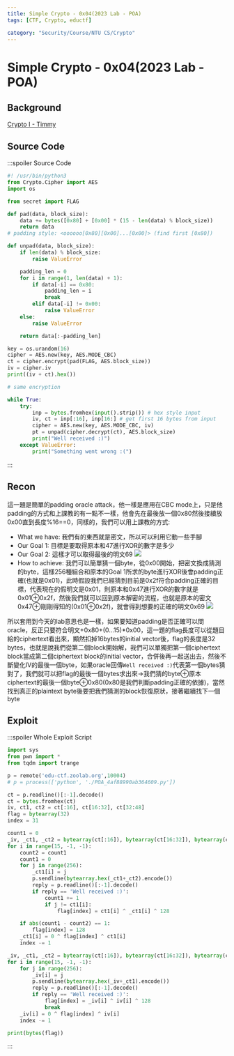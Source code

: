 ```yaml
---
title: Simple Crypto - 0x04(2023 Lab - POA)
tags: [CTF, Crypto, eductf]

category: "Security/Course/NTU CS/Crypto"
---
```


# Simple Crypto - 0x04(2023 Lab - POA)

## Background
[ Crypto I - Timmy](https://youtu.be/dYyNeMeDM20?si=BEvBPBzCsg8oWv_Q&t=8317)

## Source Code
:::spoiler Source Code
```python
#! /usr/bin/python3
from Crypto.Cipher import AES
import os

from secret import FLAG

def pad(data, block_size):
    data += bytes([0x80] + [0x00] * (15 - len(data) % block_size))
    return data
# padding style: <oooooo[0x80][0x00]...[0x00]> (find first [0x80])

def unpad(data, block_size):
    if len(data) % block_size:
        raise ValueError

    padding_len = 0
    for i in range(1, len(data) + 1):
        if data[-i] == 0x80:
            padding_len = i
            break
        elif data[-i] != 0x00:
            raise ValueError
    else:
        raise ValueError

    return data[:-padding_len]

key = os.urandom(16)
cipher = AES.new(key, AES.MODE_CBC)
ct = cipher.encrypt(pad(FLAG, AES.block_size))
iv = cipher.iv
print((iv + ct).hex())

# same encryption

while True:
    try:
        inp = bytes.fromhex(input().strip()) # hex style input
        iv, ct = inp[:16], inp[16:] # get first 16 bytes from input 
        cipher = AES.new(key, AES.MODE_CBC, iv) 
        pt = unpad(cipher.decrypt(ct), AES.block_size)
        print("Well received :)")
    except ValueError:
        print("Something went wrong :(")

```
:::

## Recon
這一題是簡單的padding oracle attack，他一樣是應用在CBC mode上，只是他padding的方式和上課教的有一點不一樣，他會先在最後放一個0x80然後接續放0x00直到長度%16==0，同樣的，我們可以用上課教的方式:
* What we have: 我們有的東西就是密文，所以可以利用它動一些手腳
* Our Goal 1: 目標是要取得原本和47進行XOR的數字是多少
* Our Goal 2: 這樣才可以取得最後的明文69
![](https://hackmd.io/_uploads/r1p3yoGlp.png)
* How to achieve: 我們可以簡單猜一個byte，從0x00開始，把密文換成猜測的byte，這樣256種組合和原本的Goal 1所求的byte進行XOR後會padding正確(也就是0x01)，此時假設我們已經猜到目前是0x2f符合padding正確的目標，代表現在的假明文是0x01，則原本和0x47進行XOR的數字就是0x01⊕0x2f，然後我們就可以回到原本解密的流程，也就是原本的密文0x47⊕剛剛得知的(0x01⊕0x2f)，就會得到想要的正確的明文0x69
![](https://hackmd.io/_uploads/H1yKboMlp.png)

所以套用到今天的lab意思也是一樣，如果要知道padding是否正確可以問oracle，反正只要符合明文+0x80+(0...15)\*0x00，這一題的flag長度可以從題目給的ciphertext看出來，顯然扣掉16bytes的initial vector後，flag的長度是32 bytes，也就是說我們從第二個block開始解，我們可以單獨把第一個ciphertext block當成第二個ciphertext block的initial vector，合併後再一起送出去，然後不斷變化IV的最後一個byte，如果oracle回傳`Well received :)`代表第一個bytes猜對了，我們就可以把flag的最後一個bytes求出來$\to$我們猜的byte⊕原本ciphertext的最後一個byte⊕0x80(0x80是我們判斷padding正確的依據)，當然找到真正的plaintext byte後要把我們猜測的block恢復原狀，接著繼續找下一個byte

## Exploit
:::spoiler Whole Exploit Script
```python
import sys
from pwn import *
from tqdm import trange

p = remote('edu-ctf.zoolab.org',10004)
# p = process(['python', './POA_4af88990ab364609.py'])

ct = p.readline()[:-1].decode()
ct = bytes.fromhex(ct)
iv, ct1, ct2 = ct[:16], ct[16:32], ct[32:48]
flag = bytearray(32) 
index = 31

count1 = 0
_iv, _ct1, _ct2 = bytearray(ct[:16]), bytearray(ct[16:32]), bytearray(ct[32:48])
for i in range(15, -1, -1):
    count2 = count1
    count1 = 0
    for j in range(256):
        _ct1[i] = j
        p.sendline(bytearray.hex(_ct1+_ct2).encode())
        reply = p.readline()[:-1].decode()
        if reply == 'Well received :)':
            count1 += 1
            if j != ct1[i]:
                flag[index] = ct1[i] ^ _ct1[i] ^ 128

    if abs(count1 - count2) == 1:
        flag[index] = 128
    _ct1[i] = 0 ^ flag[index] ^ ct1[i]
    index -= 1

_iv, _ct1, _ct2 = bytearray(ct[:16]), bytearray(ct[16:32]), bytearray(ct[32:48])
for i in range(15, -1, -1):
    for j in range(256):
        _iv[i] = j
        p.sendline(bytearray.hex(_iv+_ct1).encode())
        reply = p.readline()[:-1].decode()
        if reply == 'Well received :)':
            flag[index] = _iv[i] ^ iv[i] ^ 128
            break
    _iv[i] = 0 ^ flag[index] ^ iv[i]
    index -= 1

print(bytes(flag))
```
:::